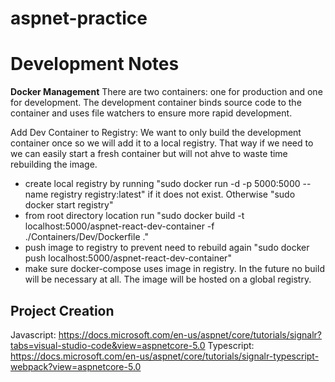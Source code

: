 # aspnet-practice

# Development Notes
**Docker Management**
There are two containers: one for production and one for development. The development container binds source code to the container and uses file watchers to ensure more rapid development.

Add Dev Container to Registry:
We want to only build the development container once so we will add it to a local registry. That way if we need to we can easily start a fresh container but will not ahve to waste time rebuilding the image.
* create local registry by running "sudo docker run -d -p 5000:5000 --name registry registry:latest" if it does not exist. Otherwise "sudo docker start registry"
* from root directory location run "sudo docker build -t localhost:5000/aspnet-react-dev-container -f ./Containers/Dev/Dockerfile ."
* push image to registry to prevent need to rebuild again "sudo docker push localhost:5000/aspnet-react-dev-container"
* make sure docker-compose uses image in registry.
In the future no build will be necessary at all. The image will be hosted on a global registry. 

## Project Creation
Javascript: https://docs.microsoft.com/en-us/aspnet/core/tutorials/signalr?tabs=visual-studio-code&view=aspnetcore-5.0 
Typescript: https://docs.microsoft.com/en-us/aspnet/core/tutorials/signalr-typescript-webpack?view=aspnetcore-5.0